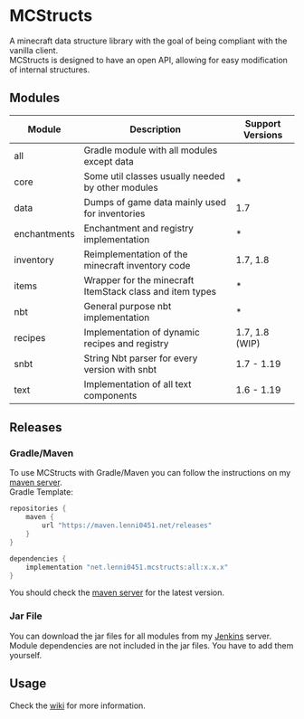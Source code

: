 # MCStructs
A minecraft data structure library with the goal of being compliant with the vanilla client.\
MCStructs is designed to have an open API, allowing for easy modification of internal structures.

## Modules
| Module       | Description                                              | Support Versions |
|--------------|----------------------------------------------------------|------------------|
| all          | Gradle module with all modules except data               |                  |
| core         | Some util classes usually needed by other modules        | *                |
| data         | Dumps of game data mainly used for inventories           | 1.7              |
| enchantments | Enchantment and registry implementation                  | *                |
| inventory    | Reimplementation of the minecraft inventory code         | 1.7, 1.8         |
| items        | Wrapper for the minecraft ItemStack class and item types | *                |
| nbt          | General purpose nbt implementation                       | *                |
| recipes      | Implementation of dynamic recipes and registry           | 1.7, 1.8 (WIP)   |
| snbt         | String Nbt parser for every version with snbt            | 1.7 - 1.19       |
| text         | Implementation of all text components                    | 1.6 - 1.19       |

## Releases
### Gradle/Maven
To use MCStructs with Gradle/Maven you can follow the instructions on my [maven server](https://maven.lenni0451.net/#/releases/net/lenni0451/mcstructs).\
Gradle Template:
`````groovy
repositories {
    maven {
        url "https://maven.lenni0451.net/releases"
    }
}

dependencies {
    implementation "net.lenni0451.mcstructs:all:x.x.x"
}
`````
You should check the [maven server](https://maven.lenni0451.net/#/releases/net/lenni0451/mcstructs) for the latest version.
### Jar File
You can download the jar files for all modules from my [Jenkins](https://build.lenni0451.net/job/MCStructs/) server.\
Module dependencies are not included in the jar files. You have to add them yourself.

## Usage
Check the [wiki](https://github.com/Lenni0451/MCStructs/wiki/) for more information.